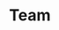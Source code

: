 ---
  title: Team
  type: overons
  layout: team
  hero:
    image: /uploads/placeholder-team.jpg
  menu:
    main:
      weight: 2
      name: Team
      parent: Over ons
    overons:
      weight: 2
      Name: Team
  intro:
    title: Het team van Callvoip
    content: Callvoip zorgt ervoor dat u als ondernemer altijd bereikbaar bent, dat gaat verder dan alleen maar telefonie. Betrouwbaar internet en goede apparatuur mogen daarbij niet ontbreken.
  team:
    - name: Robert Tijdhof
      function: Algemeen Directeur
      content: Founder. Toekomstvisie. Win-win. Schept de kaders. Analytisch brein. Partnership. Klant op voetstuk. Lef en focus. Rots in de branding. No limits. Serviceminded.
      image: /uploads/team-robert.jpg
    - name: Marieke Timmer
      function: Business Operations
      content: Toegewijd en persoonlijk. Vertaalt techniek naar normale taal. Procesregisseur. Enthousiast en gedreven. Spin in het web. Organisator en teamwerker.
      image: /uploads/team-marieke.jpg
    - name: Herman Willems
      function: Technisch logistiek medewerker
      content: Zorgvuldig en precies. Structuur en orde. Overzicht. Superieure productkennis. Technische vraagbaak. Ontfermt zich over uw apparatuur. Proactief en scherp.
      image: /uploads/team-herman.jpg
    - name: Sander Bartelds
      function: Support / Communicatie
      content: Zorgvuldig en precies. Structuur en orde. Overzicht. Superieure productkennis. Technische vraagbaak. Ontfermt zich over uw apparatuur. Proactief en scherp.
      image: /uploads/team-sander.jpg
---